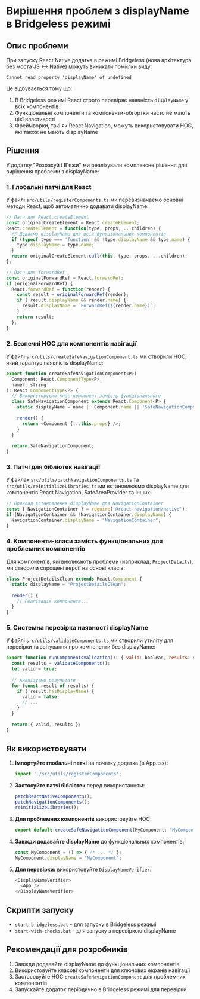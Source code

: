 # Вирішення проблем з displayName в Bridgeless режимі

## Опис проблеми

При запуску React Native додатка в режимі Bridgeless (нова архітектура без моста JS <-> Native) можуть виникати помилки виду:

```
Cannot read property 'displayName' of undefined
```

Це відбувається тому що:
1. В Bridgeless режимі React строго перевіряє наявність `displayName` у всіх компонентів
2. Функціональні компоненти та компоненти-обгортки часто не мають цієї властивості
3. Фреймворки, такі як React Navigation, можуть використовувати HOC, які також не мають displayName

## Рішення

У додатку "Розрахуй і В'яжи" ми реалізували комплексне рішення для вирішення проблеми з displayName:

### 1. Глобальні патчі для React

У файлі `src/utils/registerComponents.ts` ми перевизначаємо основні методи React, щоб автоматично додавати displayName:

```javascript
// Патч для React.createElement
const originalCreateElement = React.createElement;
React.createElement = function(type, props, ...children) {
  // Додаємо displayName для всіх функціональних компонентів
  if (typeof type === 'function' && !type.displayName && type.name) {
    type.displayName = type.name;
  }
  return originalCreateElement.call(this, type, props, ...children);
};

// Патч для forwardRef
const originalForwardRef = React.forwardRef;
if (originalForwardRef) {
  React.forwardRef = function(render) {
    const result = originalForwardRef(render);
    if (!result.displayName && render.name) {
      result.displayName = `ForwardRef(${render.name})`;
    }
    return result;
  };
}
```

### 2. Безпечні HOC для компонентів навігації

У файлі `src/utils/createSafeNavigationComponent.ts` ми створили HOC, який гарантує наявність displayName:

```javascript
export function createSafeNavigationComponent<P>(
  Component: React.ComponentType<P>,
  name?: string
): React.ComponentType<P> {
  // Використовуємо клас-компонент замість функціонального
  class SafeNavigationComponent extends React.Component<P> {
    static displayName = name || Component.name || 'SafeNavigationComponent';
    
    render() {
      return <Component {...this.props} />;
    }
  }
  
  return SafeNavigationComponent;
}
```

### 3. Патчі для бібліотек навігації

У файлах `src/utils/patchNavigationComponents.ts` та `src/utils/reinitializeLibraries.ts` ми встановлюємо displayName для компонентів React Navigation, SafeAreaProvider та інших:

```javascript
// Приклад встановлення displayName для NavigationContainer
const { NavigationContainer } = require('@react-navigation/native');
if (NavigationContainer && !NavigationContainer.displayName) {
  NavigationContainer.displayName = "NavigationContainer";
}
```

### 4. Компоненти-класи замість функціональних для проблемних компонентів

Для компонентів, які викликають проблеми (наприклад, `ProjectDetails`), ми створили спрощені версії на основі класів:

```javascript
class ProjectDetailsClean extends React.Component {
  static displayName = "ProjectDetailsClean";
  
  render() {
    // Реалізація компонента...
  }
}
```

### 5. Системна перевірка наявності displayName

У файлі `src/utils/validateComponents.ts` ми створили утиліту для перевірки та звітування про компоненти без displayName:

```javascript
export function runComponentsValidation(): { valid: boolean, results: ValidationResult[] } {
  const results = validateComponents();
  let valid = true;
  
  // Аналізуємо результати
  for (const result of results) {
    if (!result.hasDisplayName) {
      valid = false;
      // ...
    }
  }
  
  return { valid, results };
}
```

## Як використовувати

1. **Імпортуйте глобальні патчі** на початку додатка (в App.tsx):
   ```javascript
   import './src/utils/registerComponents';
   ```

2. **Застосуйте патчі бібліотек** перед використанням:
   ```javascript
   patchReactNativeComponents();
   patchNavigationComponents();
   reinitializeLibraries();
   ```

3. **Для проблемних компонентів** використовуйте HOC:
   ```javascript
   export default createSafeNavigationComponent(MyComponent, "MyComponent");
   ```

4. **Завжди додавайте displayName** до функціональних компонентів:
   ```javascript
   const MyComponent = () => { /* ... */ };
   MyComponent.displayName = "MyComponent";
   ```

5. **Для перевірки:** використовуйте `DisplayNameVerifier`:
   ```javascript
   <DisplayNameVerifier>
     <App />
   </DisplayNameVerifier>
   ```

## Скрипти запуску

- `start-bridgeless.bat` - для запуску в Bridgeless режимі
- `start-with-checks.bat` - для запуску з перевіркою displayName

## Рекомендації для розробників

1. Завжди додавайте displayName до функціональних компонентів
2. Використовуйте класові компоненти для ключових екранів навігації
3. Застосовуйте HOC `createSafeNavigationComponent` для проблемних компонентів
4. Запускайте додаток періодично в Bridgeless режимі для перевірки